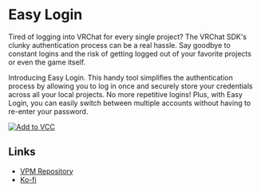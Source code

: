 # Easy Login

Tired of logging into VRChat for every single project? The VRChat SDK's clunky authentication process can be a real hassle. Say goodbye to constant logins and the risk of getting logged out of your favorite projects or even the game itself.

Introducing Easy Login. This handy tool simplifies the authentication process by allowing you to log in once and securely store your credentials across all your local projects. No more repetitive logins! Plus, with Easy Login, you can easily switch between multiple accounts without having to re-enter your password.

[![Add to VCC](https://img.shields.io/badge/Add%20to%20VCC-white?style=for-the-badge&logo=package&link=vcc://vpm/addRepo?url=https%3A%2F%2Ffoxscore.dev%2Fvpm%2Findex.json)](vcc://vpm/addRepo?url=https%3A%2F%2Ffoxscore.dev%2Fvpm%2Findex.json)

## Links

- [VPM Repository](https://www.foxscore.dev/vpm/)
- [Ko-fi](https://ko-fi.com/fox_score)
